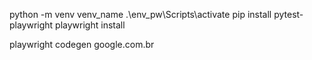 python -m venv venv_name
.\env_pw\Scripts\activate
pip install pytest-playwright
playwright install


playwright codegen google.com.br


